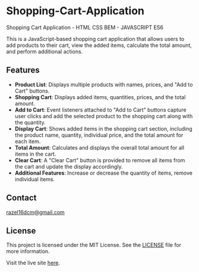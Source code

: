 # Shopping-Cart-Application
Shopping Cart Application - HTML CSS BEM - JAVASCRIPT ES6



This is a JavaScript-based shopping cart application that allows users to add products to their cart, view the added items, calculate the total amount, and perform additional actions.

## Features

- **Product List**: Displays multiple products with names, prices, and "Add to Cart" buttons.
- **Shopping Cart**: Displays added items, quantities, prices, and the total amount.
- **Add to Cart**: Event listeners attached to "Add to Cart" buttons capture user clicks and add the selected product to the shopping cart along with the quantity.
- **Display Cart**: Shows added items in the shopping cart section, including the product name, quantity, individual price, and the total amount for each item.
- **Total Amount**: Calculates and displays the overall total amount for all items in the cart.
- **Clear Cart**: A "Clear Cart" button is provided to remove all items from the cart and update the display accordingly.
- **Additional Features**: Increase or decrease the quantity of items, remove individual items.

## Contact
razel16dcm@gmail.com

## License

This project is licensed under the MIT License. See the [LICENSE](LICENSE) file for more information.

Visit the live site [here](https://razelraz.github.io/Shopping-Cart-Application/).





